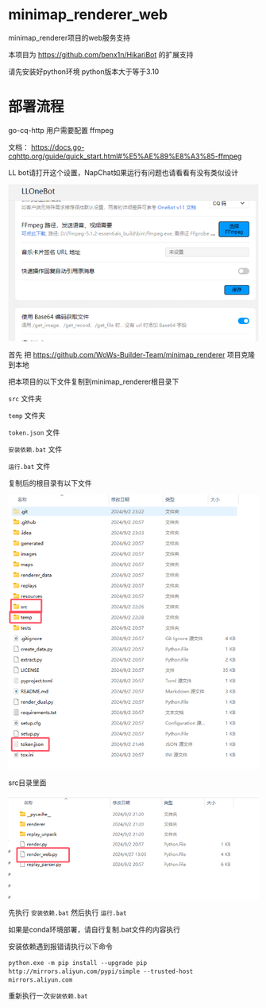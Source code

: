 # minimap_renderer_web

minimap_renderer项目的web服务支持

本项目为 https://github.com/benx1n/HikariBot 的扩展支持

请先安装好python环境 python版本大于等于3.10

# 部署流程

go-cq-http 用户需要配置 ffmpeg 

文档： https://docs.go-cqhttp.org/guide/quick_start.html#%E5%AE%89%E8%A3%85-ffmpeg

LL bot请打开这个设置，NapChat如果运行有问题也请看看有没有类似设计

![deed24829cb2739d7855fc3e29e1edde.png](temp%2Fdeed24829cb2739d7855fc3e29e1edde.png)

首先 把 https://github.com/WoWs-Builder-Team/minimap_renderer 项目克隆到本地

把本项目的以下文件复制到minimap_renderer根目录下

`src` 文件夹

`temp` 文件夹

`token.json` 文件

`安装依赖.bat` 文件

`运行.bat` 文件

复制后的根目录有以下文件

![257368cc83c92fe8dcd18558b2644816.png](temp%2F257368cc83c92fe8dcd18558b2644816.png)

src目录里面

![00b17fe4ce2e4966dbed620093b66f79.png](temp%2F00b17fe4ce2e4966dbed620093b66f79.png)


先执行 `安装依赖.bat` 然后执行 `运行.bat`

如果是conda环境部署，请自行复制.bat文件的内容执行

安装依赖遇到报错请执行以下命令

`python.exe -m pip install --upgrade pip http://mirrors.aliyun.com/pypi/simple --trusted-host mirrors.aliyun.com`

重新执行一次`安装依赖.bat`